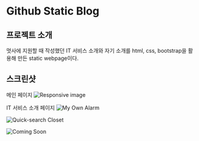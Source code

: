 #  Github Static Blog

## 프로젝트 소개

멋사에 지원할 때 작성했던 IT 서비스 소개와 자기 소개를 html, css, bootstrap을 활용해 만든 static webpage이다.

## 스크린샷

메인 페이지
![Responsive image](https://cdn-class.likelion.org/media/submissions/dwqgYO5U5QnZIW.png)


IT 서비스 소개 페이지
![My Own Alarm](https://sjytis14.github.io/images/screenshot-app1.jpg)


![Quick-search Closet](https://sjytis14.github.io/images/screenshot-app2.jpg)

![Coming Soon](https://sjytis14.github.io/images/screenshot-comingsoon.jpg)


